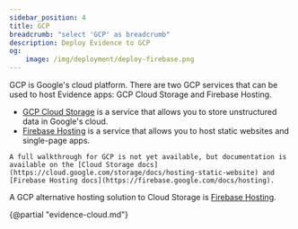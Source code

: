 ```yaml
---
sidebar_position: 4
title: GCP
breadcrumb: "select 'GCP' as breadcrumb"
description: Deploy Evidence to GCP
og:
    image: /img/deployment/deploy-firebase.png
---
```


GCP is Google's cloud platform. There are two GCP services that can be used to host Evidence apps: GCP Cloud Storage and Firebase Hosting.
- [GCP Cloud Storage](https://cloud.google.com/storage) is a service that allows you to store unstructured data in Google's cloud.
- [Firebase Hosting](https://firebase.google.com/products/hosting) is a service that allows you to host static websites and single-page apps.

<Alert status="warning">

    A full walkthrough for GCP is not yet available, but documentation is available on the [Cloud Storage docs](https://cloud.google.com/storage/docs/hosting-static-website) and [Firebase Hosting docs](https://firebase.google.com/docs/hosting).

</Alert>

A GCP alternative hosting solution to Cloud Storage is [Firebase Hosting](https://firebase.google.com/products/hosting).

{@partial "evidence-cloud.md"}